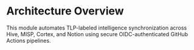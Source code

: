 # Architecture Overview

This module automates TLP-labeled intelligence synchronization across Hive, MISP, Cortex, and Notion using secure OIDC-authenticated GitHub Actions pipelines.